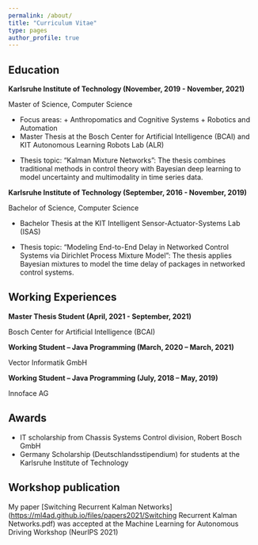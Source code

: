 ```yaml
---
permalink: /about/
title: "Curriculum Vitae"
type: pages
author_profile: true
---
```


## Education
**Karlsruhe Institute of Technology (November, 2019 - November, 2021)**

 Master of Science, Computer Science	
- Focus areas: 		+ Anthropomatics and Cognitive Systems		+ Robotics and Automation
- Master Thesis at the Bosch Center for Artificial Intelligence (BCAI) and KIT Autonomous Learning Robots Lab (ALR)
+	Thesis topic: “Kalman Mixture Networks”: The thesis combines traditional methods in control theory with Bayesian deep learning to model uncertainty and multimodality in time series data. 

**Karlsruhe Institute of Technology (September, 2016 - November, 2019)**

Bachelor of Science, Computer Science			
- Bachelor Thesis at the KIT Intelligent Sensor-Actuator-Systems Lab (ISAS) 
+	Thesis topic: “Modeling End-to-End Delay in Networked Control Systems via Dirichlet Process Mixture Model”: The thesis applies Bayesian mixtures to model the time delay of packages in networked control systems.

## Working Experiences

**Master Thesis Student (April, 2021 - September, 2021)**   

Bosch Center for Artificial Intelligence (BCAI)

**Working Student – Java Programming (March, 2020 – March, 2021)**

Vector Informatik GmbH 

**Working Student – Java Programming (July, 2018 – May, 2019)**										

Innoface AG
## Awards
- IT scholarship from Chassis Systems Control division, Robert Bosch GmbH
- Germany Scholarship (Deutschlandsstipendium) for students at the Karlsruhe Institute of Technology


## Workshop publication
My paper [Switching Recurrent Kalman Networks](https://ml4ad.github.io/files/papers2021/Switching Recurrent Kalman Networks.pdf) was accepted at the Machine Learning for Autonomous Driving Workshop (NeurIPS 2021)


